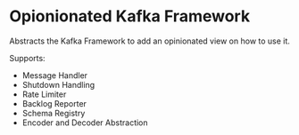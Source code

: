 # Opionionated Kafka Framework

Abstracts the Kafka Framework to add an opinionated view on how to use it.

Supports:
- Message Handler
- Shutdown Handling
- Rate Limiter
- Backlog Reporter
- Schema Registry
- Encoder and Decoder Abstraction
